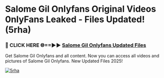 # Salome Gil Onlyfans Original Videos 0nlyFans Leaked - Files Updated! (5rha)

<h3>🔴 CLICK HERE 🌐==►► <a href="https://tinyurl.com/x26r9saj" rel="nofollow">Salome Gil Onlyfans Updated Files</a></h3>

Get Salome Gil Onlyfans and all content. Now you can access all videos and pictures of Salome Gil Onlyfans. New Updated Files 2025!

[![5rha](https://i.imgur.com/LkgZPqh.gif)](https://tinyurl.com/x26r9saj)
